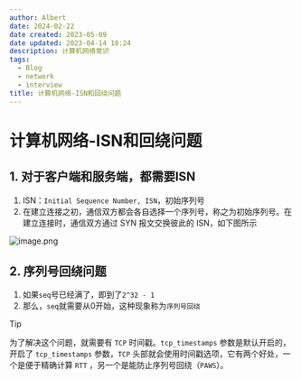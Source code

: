 ```yaml
---
author: Albert
date: 2024-02-22
date created: 2023-05-09
date updated: 2023-04-14 18:24
description: 计算机网络常识
tags:
  - Blog
  - network
  - interview
title: 计算机网络-ISN和回绕问题
---
```


# 计算机网络-ISN和回绕问题

## 1. 对于客户端和服务端，都需要ISN

1. ISN：`Initial Sequence Number, ISN`，初始序列号
2. 在建立连接之初，通信双方都会各自选择一个序列号，称之为初始序列号。在建立连接时，通信双方通过 SYN 报文交换彼此的 ISN，如下图所示

![image.png](https://img-20221128.oss-cn-shanghai.aliyuncs.com/img-2022-11/20230414182308.png)

## 2. 序列号回绕问题

1. 如果`seq`号已经满了，即到了`2^32 - 1`
2. 那么，`seq`就需要从0开始，这种现象称为`序列号回绕`

> [!tip]
> 为了解决这个问题，就需要有 `TCP` 时间戳。`tcp_timestamps` 参数是默认开启的，开启了 `tcp_timestamps` 参数，`TCP` 头部就会使用时间戳选项，它有两个好处，一个是便于精确计算 `RTT` ，另一个是能防止序列号回绕（`PAWS`）。
